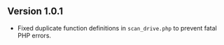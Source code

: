 ## Version 1.0.1

- Fixed duplicate function definitions in `scan_drive.php` to prevent fatal PHP errors.